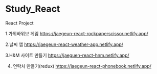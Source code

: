 # Study_React
React Project

1.가위바위보 게임
https://jaegeun-react-rockpaperscissor.netlify.app/

2.날씨 앱
https://jaegeun-react-weather-app.netlify.app/

3.H&M 사이트 만들기
https://jaeguen-react-hnm.netlify.app/

4. 연락처 만들기(redux)
https://jaegeun-react-phonebook.netlify.app/
